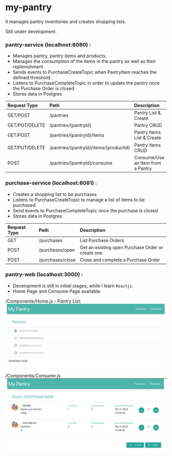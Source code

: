 # my-pantry

It manages pantry inventories and creates shopping lists.

Still under development.

### pantry-service (localhost:8080) :

- Manages pantry, pantry items and products.
- Manages the consumption of the items in the pantry as well as their replenishment
- Sends events to PurchaseCreateTopic when PantryItem reaches the defined threshold
- Listens to PurchaseCompleteTopic in order to update the pantry once the Purchase Order is closed
- Stores data in Postgres

| Request Type |  Path                    | Description          |
|:-------------|:-------------------------|:---------------------|
|GET/POST|/pantries|Pantry List & Create|
|GET/PUT/DELETE|/pantries/{pantryId}|Pantry CRUD|
|GET/POST|/pantries/{pantryId}/items|Pantry Items List & Create|
|GET/PUT/DELETE|/pantries/{pantryId}/items/{productId}| Pantry Items CRUD|
|POST|/pantries/{pantryId}/consume| Consume/Use an Item from a Pantry|

### purchase-service (localhost:8081) :

- Creates a shopping list to be purchases
- Listens to PurchaseCreateTopic to manage a list of items to be purchased
- Send events to PurchaseCompleteTopic once the purchase is closed
- Stores data in Postgres

| Request Type | Path                     | Description          |
|:-------------|:-------------------------|:---------------------|
| GET| /purchases | List Purchase Orders|
| POST| /purchases/open | Get an existing open Purchase Order or create one|
| POST| /purchases/close  | Close and complete a Purchase Order|

### pantry-web (localhost:3000) :

- Development is still in initial stages, while I learn `Reactjs`.
- Home Page and Consume Page available.

/Components/Home.js - Pantry List:
![img.png](Home-PantryList.png)

/Components/Consume.js
![img.png](Consume-ItemsList.png)  
